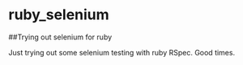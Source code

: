 # ruby_selenium
##Trying out selenium for ruby

Just trying out some selenium testing with ruby RSpec. Good times.
